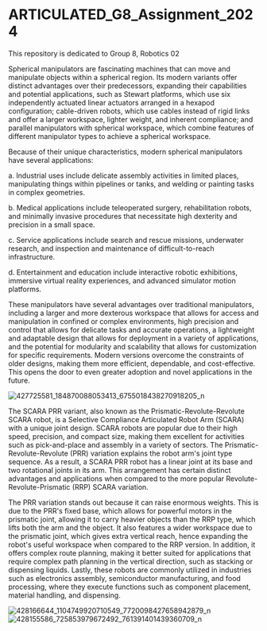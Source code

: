 # ARTICULATED_G8_Assignment_2024
This repository is dedicated to Group 8, Robotics 02

Spherical manipulators are fascinating machines that can move and manipulate objects within a spherical region. Its modern variants offer distinct advantages over their predecessors, expanding their capabilities and potential applications, such as Stewart platforms, which use six independently actuated linear actuators arranged in a hexapod configuration; cable-driven robots, which use cables instead of rigid links and offer a larger workspace, lighter weight, and inherent compliance; and parallel manipulators with spherical workspace, which combine features of different manipulator types to achieve a spherical workspace.

Because of their unique characteristics, modern spherical manipulators have several applications:

a.	Industrial uses include delicate assembly activities in limited places, manipulating things within pipelines or tanks, and welding or painting tasks in complex geometries. 

b.	Medical applications include teleoperated surgery, rehabilitation robots, and minimally invasive procedures that necessitate high dexterity and precision in a small space. 

c.	Service applications include search and rescue missions, underwater research, and inspection and maintenance of difficult-to-reach infrastructure. 

d.	Entertainment and education include interactive robotic exhibitions, immersive virtual reality experiences, and advanced simulator motion platforms.

These manipulators have several advantages over traditional manipulators, including a larger and more dexterous workspace that allows for access and manipulation in confined or complex environments, high precision and control that allows for delicate tasks and accurate operations, a lightweight and adaptable design that allows for deployment in a variety of applications, and the potential for modularity and scalability that allows for customization for specific requirements. Modern versions overcome the constraints of older designs, making them more efficient, dependable, and cost-effective. This opens the door to even greater adoption and novel applications in the future.

![427725581_184870088053413_6755018438270918205_n](https://github.com/icecreamperson/ARTICULATED_G8_Assignment_2024/assets/157558526/c16b272e-67ce-487e-8244-95a8301615a0)

The SCARA PRR variant, also known as the Prismatic-Revolute-Revolute SCARA robot, is a Selective Compliance Articulated Robot Arm (SCARA) with a unique joint design. SCARA robots are popular due to their high speed, precision, and compact size, making them excellent for activities such as pick-and-place and assembly in a variety of sectors. The Prismatic-Revolute-Revolute (PRR) variation explains the robot arm's joint type sequence. As a result, a SCARA PRR robot has a linear joint at its base and two rotational joints in its arm. This arrangement has certain distinct advantages and applications when compared to the more popular Revolute-Revolute-Prismatic (RRP) SCARA variation.

The PRR variation stands out because it can raise enormous weights. This is due to the PRR's fixed base, which allows for powerful motors in the prismatic joint, allowing it to carry heavier objects than the RRP type, which lifts both the arm and the object. It also features a wider workspace due to the prismatic joint, which gives extra vertical reach, hence expanding the robot's useful workspace when compared to the RRP version. In addition, it offers complex route planning, making it better suited for applications that require complex path planning in the vertical direction, such as stacking or dispensing liquids. Lastly, these robots are commonly utilized in industries such as electronics assembly, semiconductor manufacturing, and food processing, where they execute functions such as component placement, material handling, and dispensing.

![428166644_1104749920710549_7720098427658942879_n](https://github.com/icecreamperson/ARTICULATED_G8_Assignment_2024/assets/157558526/7d015d49-ee87-4c05-b936-67a824e35121)
![428155586_725853979672492_761391401439360709_n](https://github.com/icecreamperson/ARTICULATED_G8_Assignment_2024/assets/157558526/9faf9872-5bf1-41a9-b6f0-81aea7ee939e)
